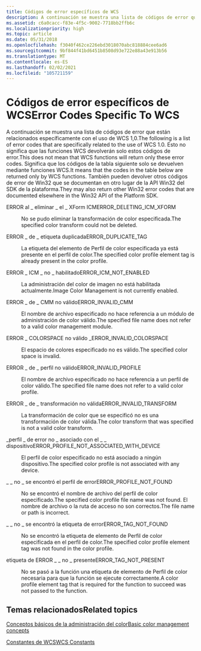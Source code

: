 ```yaml
---
title: Códigos de error específicos de WCS
description: A continuación se muestra una lista de códigos de error que están relacionados específicamente con el uso de WCS 1,0.
ms.assetid: c6a0cacc-f83e-4f5c-9002-7718bb2ffb6c
ms.localizationpriority: high
ms.topic: article
ms.date: 05/31/2018
ms.openlocfilehash: f3040f462ce226ebd3018070abc818884cee6ad6
ms.sourcegitcommit: 9bf844f41bd6451b8508d93e722e88a43e913b56
ms.translationtype: MT
ms.contentlocale: es-ES
ms.lasthandoff: 02/02/2021
ms.locfileid: "105721159"
---
```

# <a name="error-codes-specific-to-wcs"></a><span data-ttu-id="85f56-103">Códigos de error específicos de WCS</span><span class="sxs-lookup"><span data-stu-id="85f56-103">Error Codes Specific To WCS</span></span>

<span data-ttu-id="85f56-104">A continuación se muestra una lista de códigos de error que están relacionados específicamente con el uso de WCS 1,0.</span><span class="sxs-lookup"><span data-stu-id="85f56-104">The following is a list of error codes that are specifically related to the use of WCS 1.0.</span></span> <span data-ttu-id="85f56-105">Esto no significa que las funciones WCS devolverán solo estos códigos de error.</span><span class="sxs-lookup"><span data-stu-id="85f56-105">This does not mean that WCS functions will return only these error codes.</span></span> <span data-ttu-id="85f56-106">Significa que los códigos de la tabla siguiente solo se devuelven mediante funciones WCS.</span><span class="sxs-lookup"><span data-stu-id="85f56-106">It means that the codes in the table below are returned only by WCS functions.</span></span> <span data-ttu-id="85f56-107">También pueden devolver otros códigos de error de Win32 que se documentan en otro lugar de la API Win32 del SDK de la plataforma.</span><span class="sxs-lookup"><span data-stu-id="85f56-107">They may also return other Win32 error codes that are documented elsewhere in the Win32 API of the Platform SDK.</span></span>

<dl> <dt>

<span data-ttu-id="85f56-108"><span id="ERROR_DELETING_ICM_XFORM"></span><span id="error_deleting_icm_xform"></span>ERROR al \_ eliminar \_ el \_ XForm ICM</span><span class="sxs-lookup"><span data-stu-id="85f56-108"><span id="ERROR_DELETING_ICM_XFORM"></span><span id="error_deleting_icm_xform"></span>ERROR\_DELETING\_ICM\_XFORM</span></span>
</dt> <dd>

<span data-ttu-id="85f56-109">No se pudo eliminar la transformación de color especificada.</span><span class="sxs-lookup"><span data-stu-id="85f56-109">The specified color transform could not be deleted.</span></span>

</dd> <dt>

<span data-ttu-id="85f56-110"><span id="ERROR_DUPLICATE_TAG"></span><span id="error_duplicate_tag"></span>ERROR \_ de \_ etiqueta duplicada</span><span class="sxs-lookup"><span data-stu-id="85f56-110"><span id="ERROR_DUPLICATE_TAG"></span><span id="error_duplicate_tag"></span>ERROR\_DUPLICATE\_TAG</span></span>
</dt> <dd>

<span data-ttu-id="85f56-111">La etiqueta del elemento de Perfil de color especificada ya está presente en el perfil de color.</span><span class="sxs-lookup"><span data-stu-id="85f56-111">The specified color profile element tag is already present in the color profile.</span></span>

</dd> <dt>

<span data-ttu-id="85f56-112"><span id="ERROR_ICM_NOT_ENABLED"></span><span id="error_icm_not_enabled"></span>ERROR \_ ICM \_ no \_ habilitado</span><span class="sxs-lookup"><span data-stu-id="85f56-112"><span id="ERROR_ICM_NOT_ENABLED"></span><span id="error_icm_not_enabled"></span>ERROR\_ICM\_NOT\_ENABLED</span></span>
</dt> <dd>

<span data-ttu-id="85f56-113">La administración del color de imagen no está habilitada actualmente.</span><span class="sxs-lookup"><span data-stu-id="85f56-113">Image Color Management is not currently enabled.</span></span>

</dd> <dt>

<span data-ttu-id="85f56-114"><span id="ERROR_INVALID_CMM"></span><span id="error_invalid_cmm"></span>ERROR \_ de \_ CMM no válido</span><span class="sxs-lookup"><span data-stu-id="85f56-114"><span id="ERROR_INVALID_CMM"></span><span id="error_invalid_cmm"></span>ERROR\_INVALID\_CMM</span></span>
</dt> <dd>

<span data-ttu-id="85f56-115">El nombre de archivo especificado no hace referencia a un módulo de administración de color válido.</span><span class="sxs-lookup"><span data-stu-id="85f56-115">The specified file name does not refer to a valid color management module.</span></span>

</dd> <dt>

<span data-ttu-id="85f56-116"><span id="ERROR_INVALID_COLORSPACE"></span><span id="error_invalid_colorspace"></span>ERROR \_ COLORSPACE no válido \_</span><span class="sxs-lookup"><span data-stu-id="85f56-116"><span id="ERROR_INVALID_COLORSPACE"></span><span id="error_invalid_colorspace"></span>ERROR\_INVALID\_COLORSPACE</span></span>
</dt> <dd>

<span data-ttu-id="85f56-117">El espacio de colores especificado no es válido.</span><span class="sxs-lookup"><span data-stu-id="85f56-117">The specified color space is invalid.</span></span>

</dd> <dt>

<span data-ttu-id="85f56-118"><span id="ERROR_INVALID_PROFILE"></span><span id="error_invalid_profile"></span>ERROR \_ de \_ perfil no válido</span><span class="sxs-lookup"><span data-stu-id="85f56-118"><span id="ERROR_INVALID_PROFILE"></span><span id="error_invalid_profile"></span>ERROR\_INVALID\_PROFILE</span></span>
</dt> <dd>

<span data-ttu-id="85f56-119">El nombre de archivo especificado no hace referencia a un perfil de color válido.</span><span class="sxs-lookup"><span data-stu-id="85f56-119">The specified file name does not refer to a valid color profile.</span></span>

</dd> <dt>

<span data-ttu-id="85f56-120"><span id="ERROR_INVALID_TRANSFORM_"></span><span id="error_invalid_transform_"></span>ERROR \_ de \_ transformación no válida</span><span class="sxs-lookup"><span data-stu-id="85f56-120"><span id="ERROR_INVALID_TRANSFORM_"></span><span id="error_invalid_transform_"></span>ERROR\_INVALID\_TRANSFORM</span></span> 
</dt> <dd>

<span data-ttu-id="85f56-121">La transformación de color que se especificó no es una transformación de color válida.</span><span class="sxs-lookup"><span data-stu-id="85f56-121">The color transform that was specified is not a valid color transform.</span></span>

</dd> <dt>

<span data-ttu-id="85f56-122"><span id="ERROR_PROFILE_NOT_ASSOCIATED_WITH_DEVICE"></span><span id="error_profile_not_associated_with_device"></span>\_perfil \_ de error no \_ asociado con el \_ \_ dispositivo</span><span class="sxs-lookup"><span data-stu-id="85f56-122"><span id="ERROR_PROFILE_NOT_ASSOCIATED_WITH_DEVICE"></span><span id="error_profile_not_associated_with_device"></span>ERROR\_PROFILE\_NOT\_ASSOCIATED\_WITH\_DEVICE</span></span>
</dt> <dd>

<span data-ttu-id="85f56-123">El perfil de color especificado no está asociado a ningún dispositivo.</span><span class="sxs-lookup"><span data-stu-id="85f56-123">The specified color profile is not associated with any device.</span></span>

</dd> <dt>

<span data-ttu-id="85f56-124"><span id="ERROR_PROFILE_NOT_FOUND_"></span><span id="error_profile_not_found_"></span>\_ \_ no \_ se encontró el perfil de error</span><span class="sxs-lookup"><span data-stu-id="85f56-124"><span id="ERROR_PROFILE_NOT_FOUND_"></span><span id="error_profile_not_found_"></span>ERROR\_PROFILE\_NOT\_FOUND</span></span> 
</dt> <dd>

<span data-ttu-id="85f56-125">No se encontró el nombre de archivo del perfil de color especificado.</span><span class="sxs-lookup"><span data-stu-id="85f56-125">The specified color profile file name was not found.</span></span> <span data-ttu-id="85f56-126">El nombre de archivo o la ruta de acceso no son correctos.</span><span class="sxs-lookup"><span data-stu-id="85f56-126">The file name or path is incorrect.</span></span>

</dd> <dt>

<span data-ttu-id="85f56-127"><span id="ERROR_TAG_NOT_FOUND"></span><span id="error_tag_not_found"></span>\_ \_ no \_ se encontró la etiqueta de error</span><span class="sxs-lookup"><span data-stu-id="85f56-127"><span id="ERROR_TAG_NOT_FOUND"></span><span id="error_tag_not_found"></span>ERROR\_TAG\_NOT\_FOUND</span></span>
</dt> <dd>

<span data-ttu-id="85f56-128">No se encontró la etiqueta de elemento de Perfil de color especificada en el perfil de color.</span><span class="sxs-lookup"><span data-stu-id="85f56-128">The specified color profile element tag was not found in the color profile.</span></span>

</dd> <dt>

<span data-ttu-id="85f56-129"><span id="ERROR_TAG_NOT_PRESENT"></span><span id="error_tag_not_present"></span>etiqueta de ERROR \_ \_ no \_ presente</span><span class="sxs-lookup"><span data-stu-id="85f56-129"><span id="ERROR_TAG_NOT_PRESENT"></span><span id="error_tag_not_present"></span>ERROR\_TAG\_NOT\_PRESENT</span></span>
</dt> <dd>

<span data-ttu-id="85f56-130">No se pasó a la función una etiqueta de elemento de Perfil de color necesaria para que la función se ejecute correctamente.</span><span class="sxs-lookup"><span data-stu-id="85f56-130">A color profile element tag that is required for the function to succeed was not passed to the function.</span></span>

</dd> </dl>

## <a name="related-topics"></a><span data-ttu-id="85f56-131">Temas relacionados</span><span class="sxs-lookup"><span data-stu-id="85f56-131">Related topics</span></span>

<dl> <dt>

[<span data-ttu-id="85f56-132">Conceptos básicos de la administración del color</span><span class="sxs-lookup"><span data-stu-id="85f56-132">Basic color management concepts</span></span>](basic-color-management-concepts.md)
</dt> <dt>

[<span data-ttu-id="85f56-133">Constantes de WCS</span><span class="sxs-lookup"><span data-stu-id="85f56-133">WCS Constants</span></span>](wcs-constants.md)
</dt> </dl>

 

 




